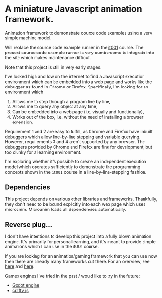 
# A miniature Javascript animation framework.
Animation framework to demonstrate cource code examples using a very simple machine model. 

Will replace the source code example runner in the [it001](https://github.com/ustegrew/ustegrew.github.io) course. The 
present source code example runner is very cumbersome to integrate into the site which makes maintenance difficult.

Note that this project is still in very early stages. 

I've looked high and low on the internet to find a Javascript execution environment which can be embedded into a web page and works like the  debugger as found in Chrome or Firefox. Specifically, I'm looking for an environment which  

1. Allows me to step through a program line by line,
2. Allows me to query any object at any time,
3. Can be embedded into a web page (i.e. visually and functionally),
4. Works out of the box, i.e. without the need of installing a browser extension.

Requirement 1 and 2 are easy to fulfill, as Chrome and Firefox have inbuilt debuggers which allow line-by-line stepping and variable querying. However, requirements 3 and 4 aren't supported by any browser. The debuggers provided by Chrome and Firefox are fine for development, but too clunky for a learning environment. 

I'm exploring whether it's possible to create an independent execution model which operates sufficiently to demonstrate the programming concepts shown in the `it001` course in a line-by-line-stepping fashion.

## Dependencies
This project depends on various other libraries and frameworks. Thankfully, they don't need 
to be bound explicitly into each web page which uses microanim. Microanim loads all dependencies
automatically. 

## Reverse plug...
I don't have intentions to develop this project into a fully blown animation engine. It's 
primarily for personal learning, and it's meant to provide simple animations which I can 
use in the it001 course. 

If you are looking for an animation/gaming framework that you can use now then 
there are already many frameworks out there. For an overview, see
[here](https://html5gameengine.com) and [here](https://en.wikipedia.org/wiki/List_of_game_engines).
 
Games engines I've tried in the past / would like to try in the future:
*   [Godot engine](http://godotengine.org)
*   [crafty js](http://craftyjs.com)
